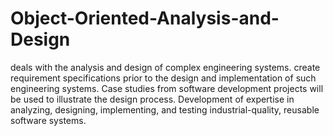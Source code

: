 # Object-Oriented-Analysis-and-Design
deals with the analysis and design of complex engineering systems. create requirement specifications prior to the design and implementation of such engineering systems. Case studies from software development projects will be used to illustrate the design process. Development of expertise in analyzing, designing, implementing, and testing industrial-quality, reusable software systems. 
